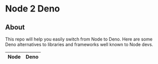 # Node 2 Deno

## About
This repo will help you easily switch from Node to Deno. Here are some Deno alternatives to libraries and frameworks well known to Node devs.

Node | Deno
-----|-----
